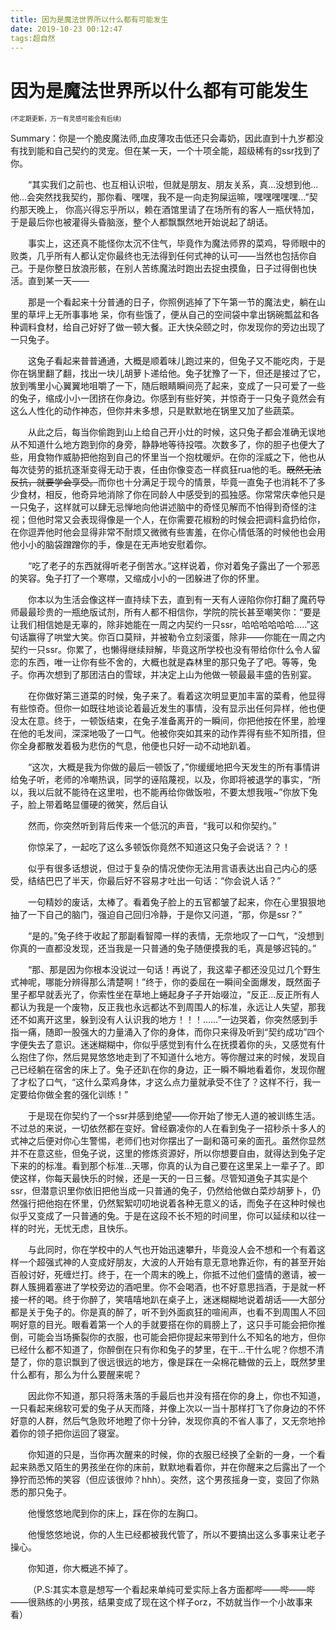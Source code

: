```yaml
---
title: 因为是魔法世界所以什么都有可能发生
date: 2019-10-23 00:12:47
tags:超自然
---
```


# 因为是魔法世界所以什么都有可能发生

<font size=1>(不定期更新，万一有灵感可能会有后续)</font>

Summary：你是一个脆皮魔法师,血皮薄攻击低还只会毒奶，因此直到十九岁都没有找到能和自己契约的灵宠。但在某一天，一个十项全能，超级稀有的ssr找到了你。

<!--more-->

&emsp;&emsp;“其实我们之前也、也互相认识啦，但就是朋友、朋友关系，真...没想到他...他...会突然找我契约，那你看、嘿嘿，我不是一向走狗屎运嘛，嘿嘿嘿嘿嘿...”契约那天晚上， 你高兴得忘乎所以，赖在酒馆里请了在场所有的客人一瓶伏特加，于是最后你也被灌得头昏脑涨，整个人都飘飘然地开始说起了胡话。<br>

&emsp;&emsp;事实上，这还真不能怪你太沉不住气，毕竟作为魔法师界的菜鸡，导师眼中的败类，几乎所有人都认定你最终也无法得到任何式神的认可——当然也包括你自己。于是你整日放浪形骸，在别人苦练魔法时跑出去捉虫摸鱼，日子过得倒也快活。直到某一天——<br>

&emsp;&emsp;那是一个看起来十分普通的日子，你照例逃掉了下午第一节的魔法史，躺在山里的草坪上无所事事地 呆，你有些饿了，便从自己的空间袋中拿出锅碗瓢盆和各种调料食材，给自己好好了做一顿大餐。正大快朵颐之时，你发现你的旁边出现了一只兔子。<br>

&emsp;&emsp;这兔子看起来普普通通，大概是顺着味儿跑过来的，但兔子又不能吃肉，于是你在锅里翻了翻，找出一块儿胡萝卜递给他。兔子犹豫了一下，但还是接过了它，放到嘴里小心翼翼地咀嚼了一下，随后眼睛瞬间亮了起来，变成了一只可爱了一些的兔子，缩成小小一团挤在你身边。你感到有些好笑，并惊奇于一只兔子竟然会有这么人性化的动作神态，但你并未多想，只是默默地在锅里又加了些蔬菜。<br>

&emsp;&emsp;从此之后，每当你偷跑到山上给自己开小灶的时候，这只兔子都会准确无误地从不知道什么地方跑到你的身旁，静静地等待投喂。次数多了，你的胆子也便大了些，用食物作威胁把他抱到自己的怀里当一个抱枕暖炉。在你的淫威之下，他也从每次徒劳的抵抗逐渐变得无动于衷，任由你像变态一样疯狂rua他的毛。~~既然无法反抗，就要学会享受。~~而你也十分满足于现今的情景，毕竟一直兔子也消耗不了多少食材，相反，他奇异地消除了你在同龄人中感受到的孤独感。你常常庆幸他只是一只兔子，这样就可以肆无忌惮地向他讲述脑中的奇怪见解而不怕得到奇怪的注视；但他时常又会表现得像是一个人，在你需要花椒粉的时候会把调料盒扔给你，在你逗弄他时他会显得非常不耐烦又微微有些害羞，在你心情低落的时候他也会用他小小的脑袋蹭蹭你的手，像是在无声地安慰着你。

&emsp;&emsp;“吃了老子的东西就得听老子倒苦水。”这样说着，你对着兔子露出了一个邪恶的笑容。兔子打了一个寒噤，又缩成小小的一团躲进了你的怀里。<br>

&emsp;&emsp;你本以为生活会像这样一直持续下去，直到有一天有人诬陷你你打翻了魔药导师最最珍贵的一瓶绝版试剂，所有人都不相信你，学院的院长甚至嘲笑你：“要是让我们相信她是无辜的，除非她能在一周之内契约一只ssr，哈哈哈哈哈哈.....”这句话赢得了哄堂大笑。你百口莫辩，并被勒令立刻滚蛋，除非——你能在一周之内契约一只ssr。你累了，也懒得继续辩解，毕竟这所学校也没有带给你什么令人留恋的东西，唯一让你有些不舍的，大概也就是森林里的那只兔子了吧。等等，兔子。你再次想到了那团洁白的雪球，并决定上山为他做一顿最最丰盛的告别宴。<br>

&emsp;&emsp;在你做好第三道菜的时候，兔子来了。看着这次明显更加丰富的菜肴，他显得有些惊奇。但你一如既往地谈论着最近发生的事情，没有显示出任何异样，他也便没太在意。终于，一顿饭结束，在兔子准备离开的一瞬间，你把他按在怀里，脸埋在他的毛发间，深深地吸了一口气。他被你突如其来的动作弄得有些不知所措，但你全身都散发着极为悲伤的气息，他便也只好一动不动地趴着。<br>

&emsp;&emsp;“这次，大概是我为你做的最后一顿饭了，”你缓缓地把今天发生的所有事情讲给兔子听，老师的冷嘲热讽，同学的诬陷蔑视，以及，你即将被退学的事实，“所以，我以后就不能待在这里啦，也不能再给你做饭啦，不要太想我哦~”你放下兔子，脸上带着略显僵硬的微笑，然后自认

 &emsp;&emsp;然而，你突然听到背后传来一个低沉的声音，“我可以和你契约。”<br>

&emsp;&emsp;你惊呆了，一起吃了这么多顿饭你竟然不知道这只兔子会说话？？！<br>

&emsp;&emsp;似乎有很多话想说，但过于复杂的情况使你无法用言语表达出自己内心的感受，结结巴巴了半天，你最后好不容易才吐出一句话：“你会说人话？”<br>

&emsp;&emsp;一句精妙的废话，太棒了。看着兔子脸上的五官都皱了起来，你在心里狠狠地抽了一下自己的脑门，强迫自己回归冷静，于是你又问道，“那，你是ssr？”<br>

&emsp;&emsp;“是的。”兔子终于收起了那副看智障一样的表情，无奈地叹了一口气，“没想到你真的一直都没发现，还当我是一只普通的兔子随便摸我的毛，真是够迟钝的。”<br>

&emsp;&emsp;“那、那是因为你根本没说过一句话！再说了，我这辈子都还没见过几个野生式神呢，哪能分辨得那么清楚啊！”终于，你的委屈在一瞬间全面爆发，既然面子里子都早就丢光了，你索性坐在草地上蜷起身子子开始啜泣，“反正...反正所有人都认为我是一个废物，反正我也永远都达不到周围人的标准，永远让人失望，那我还不如离开这里，躲到没有人认识我的地方！！！……”一边哭着，你突然感到手指一痛，随即一股强大的力量涌入了你的身体，而你只来得及听到“契约成功”四个字便失去了意识。迷迷糊糊中，你似乎感觉到有什么在抚摸着你的头，又感觉有什么抱住了你，然后晃晃悠悠地走到了不知道什么地方。等你醒过来的时候，发现自己已经躺在宿舍的床上了。兔子还趴在你的身边，正一瞬不瞬地看着你，发现你醒了才松了口气，“这什么菜鸡身体，才这么点力量就承受不住了？这样不行，我一定要给你做全套的强化训练！”<br>

&emsp;&emsp;于是现在你契约了一个ssr并感到绝望——你开始了惨无人道的被训练生活。不过总的来说，一切依然都在变好。曾经霸凌你的人在看到兔子一招秒杀十多人的式神之后便对你心生警惕，老师们也对你摆出了一副和蔼可亲的面孔。虽然你显然并不在意这些，但兔子说，这里的修炼资源好，所以你想要自由，就得达到兔子定下来的的标准。看到那个标准...天哪，你真的认为自己要在这里呆上一辈子了。即使这样，你每天最快乐的时候，还是一天的一日三餐。尽管知道兔子其实是个ssr，但潜意识里你依旧把他当成一只普通的兔子，仍然给他做白菜炒胡萝卜，仍然强行把他抱在怀里，仍然絮絮叨叨地说着各种无意义的话，而兔子在这种时候也似乎又变成了一只普通的兔。于是在这段不长不短的时间里，你可以延续和以往一样的时光，无忧无虑，且快乐。<br>

 &emsp;&emsp;与此同时，你在学校中的人气也开始迅速攀升，毕竟没人会不想和一个有着这样一个超强式神的人变成好朋友，大波的人开始有意无意地靠近你，有的甚至开始百般讨好，死缠烂打。终于，在一个周末的晚上，你抵不过他们盛情的邀请，被一群人簇拥着塞进了学校旁边的酒吧里。你不会喝酒，也不好意思挡酒，于是就一杯接一杯的喝。终于你醉了，笑嘻嘻地趴在桌子上，迷迷糊糊地说着胡话——大部分都是关于兔子的。你是真的醉了，听不到外面疯狂的喧闹声，也看不到周围人不回啊好意的目光。眼看着第一个人的手就要搭在你的肩膀上了，这只手可能会把你推倒，可能会当场撕裂你的衣服，也可能会把你提起来带到什么不知名的地方，但你已经什么都不知道了，你醉倒在只有你和兔子的梦里，在干...干什么呢？你想不清楚了，你的意识飘到了很远很远的地方，像是踩在一朵棉花糖做的云上，既然梦里什么都有，那么为什么要醒来呢？<br>

&emsp;&emsp;因此你不知道，那只将落未落的手最后也并没有搭在你的身上，你也不知道，一只看起来绵软可爱的兔子从天而降，并像上次以一当十那样打飞了你身边的不怀好意的人群，然后气急败坏地瞪了你十分钟，发现你真的不省人事了，又无奈地拎着你的领子把你运回了寝室。<br>

&emsp;&emsp;你知道的只是，当你再次醒来的时候，你的衣服已经换了全新的一身，一个看起来熟悉又陌生的男孩坐在你的床前，默默地看着你，并在你醒来之后露出了一个狰狞而恐怖的笑容（但应该很帅？hhh）。突然，这个男孩摇身一变，变回了你熟悉的那只兔子。<br>

&emsp;&emsp;他慢悠悠地爬到你的床上，踩在你的左胸口。<br>

&emsp;&emsp;他慢悠悠地说，你的人生已经都被我代管了，所以不要搞出这么多事来让老子操心。<br>

&emsp;&emsp;你知道，你大概逃不掉了。<br>

&emsp;&emsp;（P.S:其实本意是想写一个看起来单纯可爱实际上各方面都哔——哔——哔——很熟练的小男孩，结果变成了现在这个样子orz，不妨就当作一个小故事来看）